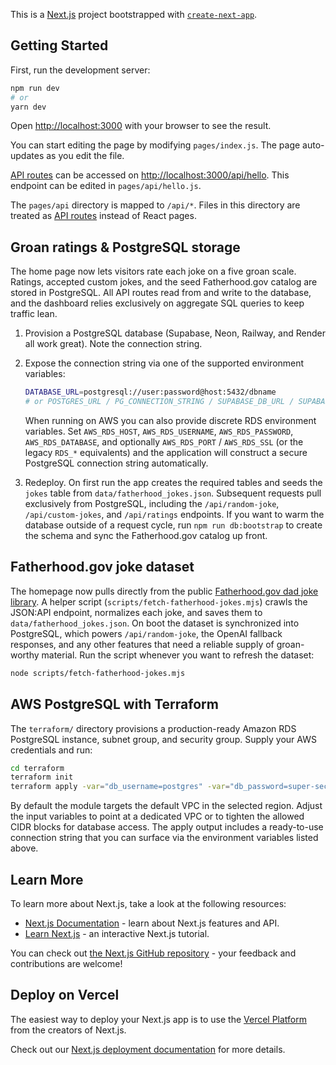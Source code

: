 This is a [Next.js](https://nextjs.org/) project bootstrapped with [`create-next-app`](https://github.com/vercel/next.js/tree/canary/packages/create-next-app).

## Getting Started

First, run the development server:

```bash
npm run dev
# or
yarn dev
```

Open [http://localhost:3000](http://localhost:3000) with your browser to see the result.

You can start editing the page by modifying `pages/index.js`. The page auto-updates as you edit the file.

[API routes](https://nextjs.org/docs/api-routes/introduction) can be accessed on [http://localhost:3000/api/hello](http://localhost:3000/api/hello). This endpoint can be edited in `pages/api/hello.js`.

The `pages/api` directory is mapped to `/api/*`. Files in this directory are treated as [API routes](https://nextjs.org/docs/api-routes/introduction) instead of React pages.

## Groan ratings & PostgreSQL storage

The home page now lets visitors rate each joke on a five groan scale. Ratings, accepted custom jokes, and the seed Fatherhood.gov catalog are stored in PostgreSQL. All API routes read from and write to the database, and the dashboard relies exclusively on aggregate SQL queries to keep traffic lean.

1. Provision a PostgreSQL database (Supabase, Neon, Railway, and Render all work great). Note the connection string.
2. Expose the connection string via one of the supported environment variables:

   ```bash
   DATABASE_URL=postgresql://user:password@host:5432/dbname
   # or POSTGRES_URL / PG_CONNECTION_STRING / SUPABASE_DB_URL / SUPABASE_POSTGRES_URL
   ```

   When running on AWS you can also provide discrete RDS environment variables. Set
   `AWS_RDS_HOST`, `AWS_RDS_USERNAME`, `AWS_RDS_PASSWORD`, `AWS_RDS_DATABASE`, and
   optionally `AWS_RDS_PORT` / `AWS_RDS_SSL` (or the legacy `RDS_*` equivalents) and the
   application will construct a secure PostgreSQL connection string automatically.

3. Redeploy. On first run the app creates the required tables and seeds the `jokes` table from
   `data/fatherhood_jokes.json`. Subsequent requests pull exclusively from PostgreSQL, including the
   `/api/random-joke`, `/api/custom-jokes`, and `/api/ratings` endpoints. If you want to warm the
   database outside of a request cycle, run `npm run db:bootstrap` to create the schema and sync the
   Fatherhood.gov catalog up front.

## Fatherhood.gov joke dataset

The homepage now pulls directly from the public [Fatherhood.gov dad joke library](https://www.fatherhood.gov/for-dads/dad-jokes). A helper script (`scripts/fetch-fatherhood-jokes.mjs`) crawls the JSON:API endpoint, normalizes each joke, and saves them to `data/fatherhood_jokes.json`. On boot the dataset is synchronized into PostgreSQL, which powers `/api/random-joke`, the OpenAI fallback responses, and any other features that need a reliable supply of groan-worthy material. Run the script whenever you want to refresh the dataset:

```bash
node scripts/fetch-fatherhood-jokes.mjs
```

## AWS PostgreSQL with Terraform

The `terraform/` directory provisions a production-ready Amazon RDS PostgreSQL
instance, subnet group, and security group. Supply your AWS credentials and run:

```bash
cd terraform
terraform init
terraform apply -var="db_username=postgres" -var="db_password=super-secret"
```

By default the module targets the default VPC in the selected region. Adjust the
input variables to point at a dedicated VPC or to tighten the allowed CIDR blocks
for database access. The apply output includes a ready-to-use connection string
that you can surface via the environment variables listed above.

## Learn More

To learn more about Next.js, take a look at the following resources:

- [Next.js Documentation](https://nextjs.org/docs) - learn about Next.js features and API.
- [Learn Next.js](https://nextjs.org/learn) - an interactive Next.js tutorial.

You can check out [the Next.js GitHub repository](https://github.com/vercel/next.js/) - your feedback and contributions are welcome!

## Deploy on Vercel

The easiest way to deploy your Next.js app is to use the [Vercel Platform](https://vercel.com/new?utm_medium=default-template&filter=next.js&utm_source=create-next-app&utm_campaign=create-next-app-readme) from the creators of Next.js.

Check out our [Next.js deployment documentation](https://nextjs.org/docs/deployment) for more details.

